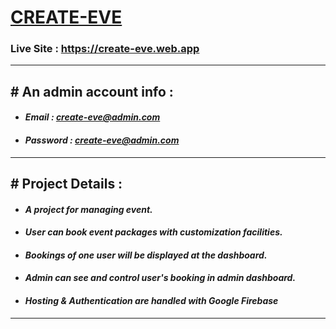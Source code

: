 # **[CREATE-EVE](https://create-eve.web.app)**

### **Live Site : https://create-eve.web.app**


***
## **# An admin account info :**
* #### ***Email : create-eve@admin.com***
* #### ***Password : create-eve@admin.com***
***
## **# Project Details :**
* #### ***A project for managing event.***
* #### ***User can book event packages with customization facilities.***
* #### ***Bookings of one user will be displayed at the dashboard.***
* #### ***Admin can see and control user's booking in admin dashboard.***
* #### ***Hosting & Authentication are handled with Google Firebase***
***